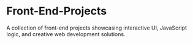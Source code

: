 # Front-End-Projects
A collection of front-end projects showcasing interactive UI, JavaScript logic, and creative web development solutions.
